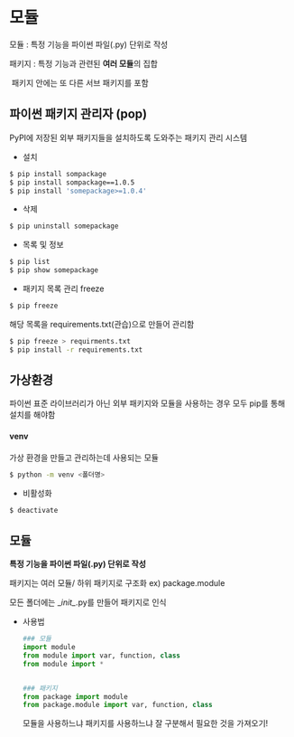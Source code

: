 # 모듈

모듈 : 특정 기능을 파이썬 파일(.py) 단위로 작성

패키지 : 특정 기능과 관련된 **여러 모듈**의 집합

​				패키지 안에는 또 다른 서브 패키지를 포함



## 파이썬 패키지 관리자 (pop)

PyPI에 저장된 외부 패키지들을 설치하도록 도와주는 패키지 관리 시스템

- 설치

```bash
$ pip install sompackage
$ pip install sompackage==1.0.5
$ pip install 'somepackage>=1.0.4'
```



- 삭제

```bash
$ pip uninstall somepackage
```



- 목록 및 정보

```bash
$ pip list
$ pip show somepackage
```



- 패키지 목록 관리 freeze

```bash
$ pip freeze
```

해당 목록을 requirements.txt(관습)으로 만들어 관리함

```bash
$ pip freeze > requirments.txt
$ pip install -r requirements.txt
```



## 가상환경

파이썬 표준 라이브러리가 아닌 외부 패키지와 모듈을 사용하는 경우 모두 pip를 통해 설치를 해야함



#### venv

가상 환경을 만들고 관리하는데 사용되는 모듈

```bash
$ python -m venv <폴더명>
```



- 비활성화

```bash
$ deactivate
```





## 모듈

**특정 기능을 파이썬 파일(.py) 단위로 작성**



패키지는 여러 모듈/ 하위 패키지로 구조화 ex) package.module

모든 폴더에는 \__init\__.py를 만들어 패키지로 인식



- 사용법

  ```python
  ### 모듈
  import module
  from module import var, function, class
  from module import *
  
  
  ### 패키지
  from package import module
  from package.module import var, function, class
  ```

  모듈을 사용하느냐 패키지를 사용하느냐 잘 구분해서 필요한 것을 가져오기!